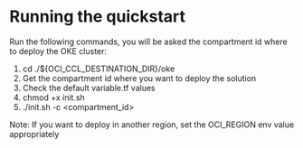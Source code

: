 # Running the quickstart
Run the following commands, you will be asked the compartment id where to deploy
the OKE cluster:

1. cd ./${OCI_CCL_DESTINATION_DIR}/oke
2. Get the compartment id where you want to deploy the solution
3. Check the default variable.tf values
4. chmod +x init.sh
5. ./init.sh -c <compartment_id>

Note: If you want to deploy in another region, set the OCI_REGION env value appropriately